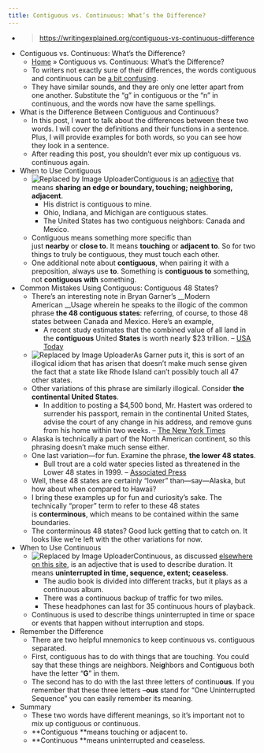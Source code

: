 ```yaml
---
title: Contiguous vs. Continuous: What’s the Difference?
---
```


- > https://writingexplained.org/contiguous-vs-continuous-difference
- Contiguous vs. Continuous: What’s the Difference?
	- [Home](https://writingexplained.org/) » Contiguous vs. Continuous: What’s the Difference?
	- To writers not exactly sure of their differences, the words contiguous and continuous can be [a bit confusing](https://writingexplained.org/confusing-words).
	- They have similar sounds, and they are only one letter apart from one another. Substitute the “g” in contiguous or the “n” in continuous, and the words now have the same spellings.
- What is the Difference Between Contiguous and Continuous?
	- In this post, I want to talk about the differences between these two words. I will cover the definitions and their functions in a sentence. Plus, I will provide examples for both words, so you can see how they look in a sentence.
	- After reading this post, you shouldn’t ever mix up contiguous vs. continuous again.
- When to Use Contiguous
	- ![Replaced by Image Uploader](https://vip2.loli.io/2022/08/09/IElwt4Van8DYoUr.png)Contiguous is an [adjective](https://writingexplained.org/grammar-dictionary/adjective) that means __sharing an edge or boundary, touching; neighboring, adjacent__.
		- His district is contiguous to mine.
		- Ohio, Indiana, and Michigan are contiguous states.
		- The United States has two contiguous neighbors: Canada and Mexico.
	- Contiguous means something more specific than just __nearby__ or __close to__. It means __touching__ or __adjacent to__. So for two things to truly be contiguous, they must touch each other.
	- One additional note about __contiguous__, when pairing it with a preposition, always use __to__. Something is __contiguous to__ something, not __contiguous with__ something.
- Common Mistakes Using Contiguous: Contiguous 48 States?
	- There’s an interesting note in Bryan Garner’s __Modern American __Usage wherein he speaks to the illogic of the common phrase __the 48 contiguous states__: referring, of course, to those 48 states between Canada and Mexico. Here’s an example,
		- A recent study estimates that the combined value of all land in the __contiguous__ United __States__ is worth nearly $23 trillion. – [USA Today](http://www.usatoday.com/story/money/business/2015/06/06/24-7-wall-st-states-valuable/28532089/)
	- ![Replaced by Image Uploader](https://vip2.loli.io/2022/08/09/MT8ykDY13Eq64c7.png)As Garner puts it, this is sort of an illogical idiom that has arisen that doesn’t make much sense given the fact that a state like Rhode Island can’t possibly touch all 47 other states.
	- Other variations of this phrase are similarly illogical. Consider __the continental United States__.
		- In addition to posting a $4,500 bond, Mr. Hastert was ordered to surrender his passport, remain in the continental United States, advise the court of any change in his address, and remove guns from his home within two weeks. – [The New York Times](http://www.nytimes.com/2015/06/10/us/politics/dennis-hastert-chicago-court-appearance-for-arraignment.html)
	- Alaska is technically a part of the North American continent, so this phrasing doesn’t make much sense either.
	- One last variation—for fun. Examine the phrase, __the lower 48 states__.
		- Bull trout are a cold water species listed as threatened in the Lower 48 states in 1999. – [Associated Press](http://www.nytimes.com/aponline/2015/06/02/us/ap-us-bull-trout-recovery.html)
	- Well, these 48 states are certainly “lower” than—say—Alaska, but how about when compared to Hawaii?
	- I bring these examples up for fun and curiosity’s sake. The technically “proper” term to refer to these 48 states is __conterminous__, which means to be contained within the same boundaries.
	- The conterminous 48 states? Good luck getting that to catch on. It looks like we’re left with the other variations for now.
- When to Use Continuous
	- ![Replaced by Image Uploader](https://vip2.loli.io/2022/08/09/zFrA5OvR7GC9sEH.png)Continuous, as discussed [elsewhere on this site](https://writingexplained.org/continually-vs-continuously-difference), is an adjective that is used to describe duration. It means __uninterrupted in time, sequence, extent; ceaseless__.
		- The audio book is divided into different tracks, but it plays as a continuous album.
		- There was a continuous backup of traffic for two miles.
		- These headphones can last for 35 continuous hours of playback.
	- Continuous is used to describe things uninterrupted in time or space or events that happen without interruption and stops.
- Remember the Difference
	- There are two helpful mnemonics to keep continuous vs. contiguous separated.
	- First, contiguous has to do with things that are touching. You could say that these things are neighbors. Nei**g**hbors and Conti**g**uous both have the letter “**G**” in them.
	- The second has to do with the last three letters of continu**ous**. If you remember that these three letters –**ous** stand for “One Uninterrupted Sequence” you can easily remember its meaning.
- Summary
	- These two words have different meanings, so it’s important not to mix up contiguous or continuous.
	- **Contiguous **means touching or adjacent to.
	- **Continuous **means uninterrupted and ceaseless.